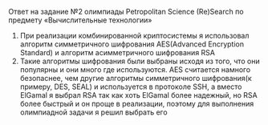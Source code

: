 Ответ на задание №2 олимпиады Petropolitan Science (Re)Search по предмету «Вычислительные технологии»

1. При реализации комбинированной криптосистемы я использовал алгоритм симметричного шифрования AES(Advanced Encryption Standard) и алгоритм асимметричного шифрования RSA
2. Такие алгоритмы шифрования были выбраны исходя из того, что они популярны и они много где используются. AES считается намного безопаснее, чем другие алгоритмы симметричного шифрования(к примеру, DES, SEAL) и используется в протоколе SSH, а вместо ElGamal я выбрал RSA так как хоть ElGamal более надежный, но RSA более быстрый и он проще в реализации, поэтому для выполнения олимпиадной задачи я решил выбрать его 
